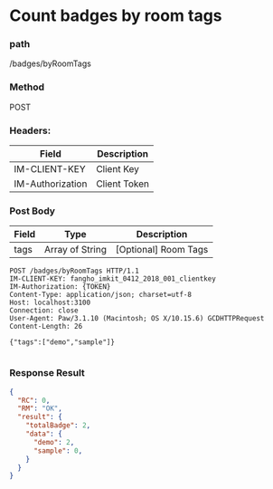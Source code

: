 # Count badges by room tags
### path
/badges/byRoomTags

### Method
POST

### Headers:

| Field         | Description  |
| ------------- | ------------ |
| IM-CLIENT-KEY    | Client Key   |
| IM-Authorization | Client Token |

### Post Body
| Field         | Type   | Description          |
| ------------- | ------ | -------------------- |
| tags          | Array of String | [Optional] Room Tags |

```
POST /badges/byRoomTags HTTP/1.1
IM-CLIENT-KEY: fangho_imkit_0412_2018_001_clientkey
IM-Authorization: {TOKEN}
Content-Type: application/json; charset=utf-8
Host: localhost:3100
Connection: close
User-Agent: Paw/3.1.10 (Macintosh; OS X/10.15.6) GCDHTTPRequest
Content-Length: 26

{"tags":["demo","sample"]}


```

### Response Result

```json
{
  "RC": 0,
  "RM": "OK",
  "result": {
    "totalBadge": 2,
    "data": {
      "demo": 2,
      "sample": 0,
    }
  }
}
```